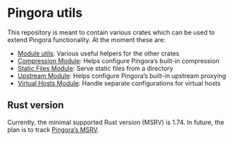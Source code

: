 # Pingora utils

This repository is meant to contain various crates which can be used to extend Pingora functionality. At the moment these are:

* [Module utils](../../tree/main/module-utils): Various useful helpers for the other crates
* [Compression Module](../../tree/main/compression-module): Helps configure Pingora’s built-in compression
* [Static Files Module](../../tree/main/static-files-module): Serve static files from a directory
* [Upstream Module](../../tree/main/upstream-module): Helps configure Pingora’s built-in upstream proxying
* [Virtual Hosts Module](../../tree/main/virtual-hosts-module): Handle separate configurations for virtual hosts

## Rust version

Currently, the minimal supported Rust version (MSRV) is 1.74. In future, the plan is to track [Pingora’s MSRV](https://github.com/cloudflare/pingora/?tab=readme-ov-file#rust-version).
